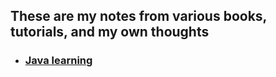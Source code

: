 ## These are my notes from various books, tutorials, and my own thoughts


* ### [Java learning](https://github.com/LukeHeuser/notes/blob/main/Java/Java.md)
